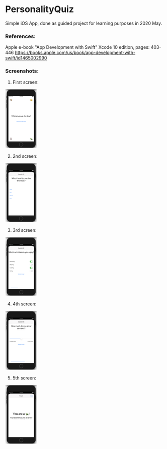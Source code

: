 # PersonalityQuiz
Simple iOS App, done as guided project for learning purposes in 2020 May.




### References:
Apple e-book "App Development with Swift" Xcode 10 edition, pages: 403-446
https://books.apple.com/us/book/app-development-with-swift/id1465002990




### Screenshots:
1.	First screen:
<img alt="First screen" src="/quiz-screens_resized/quiz01.png" width="20%">

2.	2nd screen:
<img alt="First screen" src="/quiz-screens_resized/quiz02.png" width="20%">

3.	3rd screen:
<img alt="First screen" src="/quiz-screens_resized/quiz03.png" width="20%">

4.	4th screen:
<img alt="First screen" src="/quiz-screens_resized/quiz04.png" width="20%">

5.	5th screen:
<img alt="First screen" src="/quiz-screens_resized/quiz05.png" width="20%">


